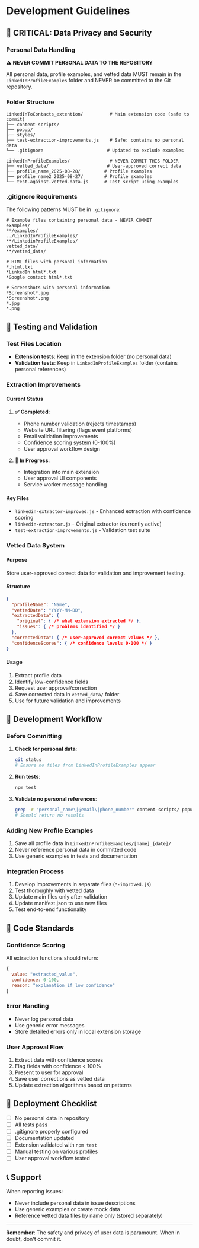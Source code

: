 # Development Guidelines

## 🚨 CRITICAL: Data Privacy and Security

### Personal Data Handling

**⚠️ NEVER COMMIT PERSONAL DATA TO THE REPOSITORY**

All personal data, profile examples, and vetted data MUST remain in the `LinkedInProfileExamples` folder and NEVER be committed to the Git repository.

### Folder Structure

```
LinkedInToContacts_extention/          # Main extension code (safe to commit)
├── content-scripts/
├── popup/
├── styles/
├── test-extraction-improvements.js    # Safe: contains no personal data
└── .gitignore                        # Updated to exclude examples

LinkedInProfileExamples/               # NEVER COMMIT THIS FOLDER
├── vetted_data/                      # User-approved correct data
├── profile_name_2025-08-28/         # Profile examples
├── profile_name2_2025-08-27/        # Profile examples
└── test-against-vetted-data.js      # Test script using examples
```

### .gitignore Requirements

The following patterns MUST be in `.gitignore`:

```gitignore
# Example files containing personal data - NEVER COMMIT
examples/
**/examples/
../LinkedInProfileExamples/
**/LinkedinProfileExamples/
vetted_data/
**/vetted_data/

# HTML files with personal information
*.html.txt
*LinkedIn html*.txt
*Google contact html*.txt

# Screenshots with personal information
*Screenshot*.jpg
*Screenshot*.png
*.jpg
*.png
```

## 🧪 Testing and Validation

### Test Files Location

- **Extension tests**: Keep in the extension folder (no personal data)
- **Validation tests**: Keep in `LinkedInProfileExamples` folder (contains personal references)

### Extraction Improvements

#### Current Status

1. **✅ Completed**: 
   - Phone number validation (rejects timestamps)
   - Website URL filtering (flags event platforms)  
   - Email validation improvements
   - Confidence scoring system (0-100%)
   - User approval workflow design

2. **🔄 In Progress**:
   - Integration into main extension
   - User approval UI components
   - Service worker message handling

#### Key Files

- `linkedin-extractor-improved.js` - Enhanced extraction with confidence scoring
- `linkedin-extractor.js` - Original extractor (currently active)
- `test-extraction-improvements.js` - Validation test suite

### Vetted Data System

#### Purpose
Store user-approved correct data for validation and improvement testing.

#### Structure
```json
{
  "profileName": "Name",
  "vettedDate": "YYYY-MM-DD",
  "extractedData": {
    "original": { /* what extension extracted */ },
    "issues": { /* problems identified */ }
  },
  "correctedData": { /* user-approved correct values */ },
  "confidenceScores": { /* confidence levels 0-100 */ }
}
```

#### Usage
1. Extract profile data
2. Identify low-confidence fields  
3. Request user approval/correction
4. Save corrected data in `vetted_data/` folder
5. Use for future validation and improvements

## 🔧 Development Workflow

### Before Committing

1. **Check for personal data**: 
   ```bash
   git status
   # Ensure no files from LinkedInProfileExamples appear
   ```

2. **Run tests**:
   ```bash
   npm test
   ```

3. **Validate no personal references**:
   ```bash
   grep -r "personal_name\|@email\|phone_number" content-scripts/ popup/ styles/
   # Should return no results
   ```

### Adding New Profile Examples

1. Save all profile data in `LinkedInProfileExamples/[name]_[date]/`
2. Never reference personal data in committed code
3. Use generic examples in tests and documentation

### Integration Process

1. Develop improvements in separate files (`*-improved.js`)
2. Test thoroughly with vetted data
3. Update main files only after validation
4. Update manifest.json to use new files
5. Test end-to-end functionality

## 📝 Code Standards

### Confidence Scoring

All extraction functions should return:
```javascript
{
  value: "extracted_value",
  confidence: 0-100,
  reason: "explanation_if_low_confidence"
}
```

### Error Handling

- Never log personal data
- Use generic error messages
- Store detailed errors only in local extension storage

### User Approval Flow

1. Extract data with confidence scores
2. Flag fields with confidence < 100%
3. Present to user for approval
4. Save user corrections as vetted data
5. Update extraction algorithms based on patterns

## 🚀 Deployment Checklist

- [ ] No personal data in repository
- [ ] All tests pass
- [ ] .gitignore properly configured
- [ ] Documentation updated
- [ ] Extension validated with `npm test`
- [ ] Manual testing on various profiles
- [ ] User approval workflow tested

## 📞 Support

When reporting issues:
- Never include personal data in issue descriptions
- Use generic examples or create mock data
- Reference vetted data files by name only (stored separately)

---

**Remember**: The safety and privacy of user data is paramount. When in doubt, don't commit it.